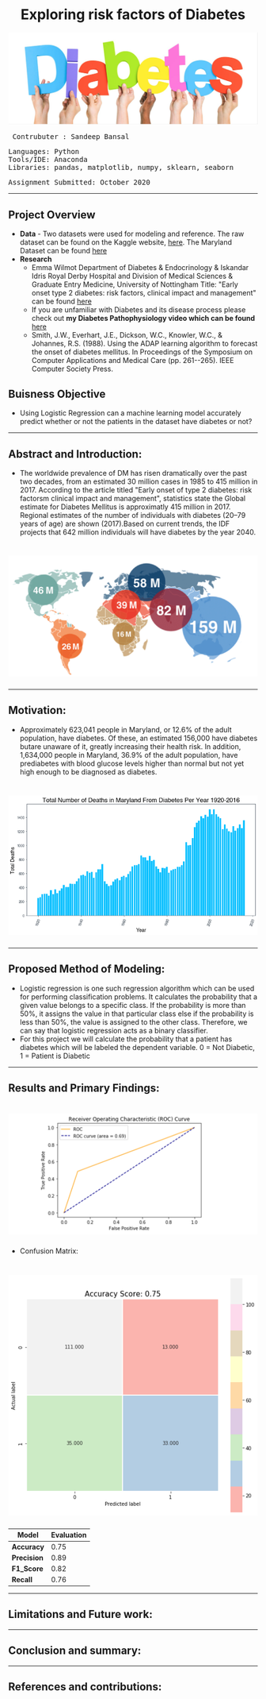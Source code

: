 # <div align="center"> Exploring risk factors of Diabetes
![alt text](https://github.com/Sandeep-Bansal1/Diabetes_Project/blob/main/Diabetes%20image.png) <pre>
Contrubuter  : Sandeep Bansal
</pre>

<pre>
Languages: Python
Tools/IDE: Anaconda
Libraries: pandas, matplotlib, numpy, sklearn, seaborn
</pre>

<pre>
Assignment Submitted: October 2020
</pre></b>
---

## Project Overview
- <b>Data</b> - Two datasets were used for modeling and reference. The raw dataset can be found on the Kaggle website, [here](https://www.kaggle.com/uciml/pima-indians-diabetes-database). The Maryland Dataset can be found [here](https://opendata.maryland.gov/Health-and-Human-Services/Number-of-Diabetes-Deaths-among-Maryland-Residents/smru-f5wc)
- <b>Research</b> 
  - Emma Wilmot Department of Diabetes & Endocrinology & Iskandar Idris Royal Derby Hospital and Division of Medical Sciences & Graduate Entry Medicine, University   of Nottingham Title: "Early onset type 2 diabetes: risk factors, clinical impact and management" can be found 
  [here](https://journals.sagepub.com/doi/full/10.1177/2040622314548679)
  - If you are unfamiliar with Diabetes and its disease process please check out **my Diabetes Pathophysiology video which can be found** [here](https://www.youtube.com/watch?v=QaDSHYmdpyU&feature=youtu.be)
  - Smith, J.W., Everhart, J.E., Dickson, W.C., Knowler, W.C., & Johannes, R.S. (1988). Using the ADAP learning algorithm to forecast the onset of diabetes mellitus. In Proceedings of the Symposium on Computer Applications and Medical Care (pp. 261--265). IEEE Computer Society Press.
## Buisness Objective </b> 
- Using Logistic Regression can a machine learning model accurately predict whether or not the patients in the dataset have diabetes or not?
---
## Abstract and Introduction:
- The worldwide prevalence of DM has risen dramatically over the past two decades, from an estimated 30 million cases in 1985 to 415 million in 2017. According to the article titled "Early onset of type 2 diabetes: risk factorsm clinical impact and management", statistics state the Global estimate for Diabetes Mellitus is approximatly 415 million in 2017. Regional estimates of the number of individuals with diabetes (20–79 years of age) are shown (2017).Based on current trends, the IDF projects that 642 million individuals will have diabetes by the year 2040.
#  <div align="center"> ![alt text](https://github.com/Sandeep-Bansal1/Diabetes_Project/blob/main/Diabetes%20Global%20Impact%20.png?raw=true)
  
---
## Motivation: 
- Approximately 623,041 people in Maryland, or 12.6% of the adult population, have diabetes. Of these, an estimated 156,000 have diabetes butare unaware of it, greatly increasing their health risk. In addition, 1,634,000 people in Maryland, 36.9% of the adult population, have prediabetes with blood glucose levels higher than normal but not yet high enough to be diagnosed as diabetes. 
# <div align="center"> ![alt text](Diabetes_Maryland_Chart.png)
---

## Proposed Method of Modeling:
- Logistic regression is one such regression algorithm which can be used for performing classification problems. It calculates the probability that a given value belongs to a specific class. If the probability is more than 50%, it assigns the value in that particular class else if the probability is less than 50%, the value is assigned to the other class. Therefore, we can say that logistic regression acts as a binary classifier.
- For this project we will calculate the probability that a patient has diabetes which will be labeled the dependent variable. 0 = Not Diabetic, 1 = Patient is Diabetic
---
## Results and Primary Findings:
#  <div align="center"> ![alt text](https://github.com/Sandeep-Bansal1/Diabetes_Project/blob/main/ROC%20curve.png?raw=true)

- Confusion Matrix:
#  <div align="center"> ![alt text](matrix.png)
| Model | Evaluation |
| --- | --- |
| **Accuracy** | 0.75 |
| **Precision** | 0.89 |
| **F1_Score** | 0.82 |
| **Recall** | 0.76 |
---
## Limitations and Future work:
---
## Conclusion and summary:
---
## References and contributions:
